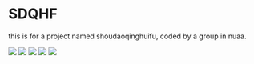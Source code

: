 # SDQHF
this is for a project named shoudaoqinghuifu, coded by a group in nuaa.

![](https://raw.githubusercontent.com/leunghowell/SDQHF/master/screenshot/msg.png)
![](https://raw.githubusercontent.com/leunghowell/SDQHF/master/screenshot/memo.png)
![](https://raw.githubusercontent.com/leunghowell/SDQHF/master/screenshot/group.png)
![](https://raw.githubusercontent.com/leunghowell/SDQHF/master/screenshot/temp.png)
![](https://raw.githubusercontent.com/leunghowell/SDQHF/master/screenshot/preference.png)
